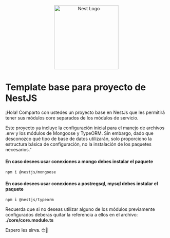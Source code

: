 <p align="center">
  <a href="http://nestjs.com/" target="blank"><img src="https://nestjs.com/img/logo-small.svg" width="200" alt="Nest Logo" /></a>
</p>

# Template base para proyecto de NestJS

¡Hola! Comparto con ustedes un proyecto base en NestJs que les permitirá tener sus módulos core separados de los módulos de servicio.

Este proyecto ya incluye la configuración inicial para el manejo de archivos .env y los módulos de Mongoose y TypeORM. Sin embargo, dado que desconozco qué tipo de base de datos utilizarán, solo proporciono la estructura básica de configuración, no la instalación de los paquetes necesarios."

#### En caso desees usar conexiones a mongo debes instalar el paquete
```
npm i @nestjs/mongoose
``` 

#### En caso desees usar conexiones a postregsql, mysql debes instalar el paquete
```
npm i @nestjs/typeorm
``` 

Recuerda que si no deseas utilizar alguno de los módulos previamente configurados deberas quitar la referencia a ellos en el archivo: **./core/core.module.ts**


Espero les sirva. 🤓🤘